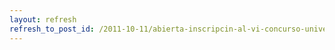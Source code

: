 ```yaml
---
layout: refresh
refresh_to_post_id: /2011-10-11/abierta-inscripcin-al-vi-concurso-universitario-de-software-libre
---
```


